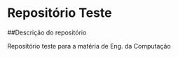 # Repositório Teste
 
 ##Descrição do repositório
 
 Repositório teste para a matéria de Eng. da Computação
